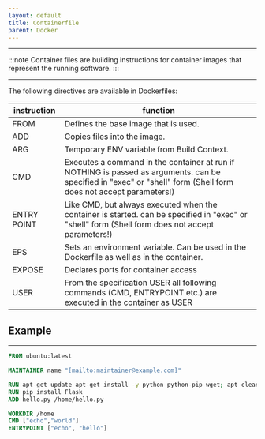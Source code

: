 ```yaml
---
layout: default
title: Containerfile
parent: Docker
---
```


______________________________________________________________________

:::note
Container files are building instructions for container images that represent the running software.
:::

______________________________________________________________________

The following directives are available in Dockerfiles:

| instruction | function                                                                                                                                                          |
| ----------- | ----------------------------------------------------------------------------------------------------------------------------------------------------------------- |
| FROM        | Defines the base image that is used.                                                                                                                              |
| ADD         | Copies files into the image.                                                                                                                                      |
| ARG         | Temporary ENV variable from Build Context.                                                                                                                        |
| CMD         | Executes a command in the container at run if NOTHING is passed as arguments. can be specified in "exec" or "shell" form (Shell form does not accept parameters!) |
| ENTRY POINT | Like CMD, but always executed when the container is started. can be specified in "exec" or "shell" form (Shell form does not accept parameters!)                  |
| EPS         | Sets an environment variable. Can be used in the Dockerfile as well as in the container.                                                                          |
| EXPOSE      | Declares ports for container access                                                                                                                               |
| USER        | From the specification USER all following commands (CMD, ENTRYPOINT etc.) are executed in the container as USER                                                   |

## Example

______________________________________________________________________

```Dockerfile
FROM ubuntu:latest

MAINTAINER name "[mailto:maintainer@example.com]"

RUN apt-get update apt-get install -y python python-pip wget; apt clean
RUN pip install Flask
ADD hello.py /home/hello.py

WORKDIR /home
CMD ["echo","world"]
ENTRYPOINT ["echo", "hello"]
```
